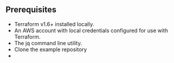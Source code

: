 

## Prerequisites
- Terraform v1.6+ installed locally.
- An AWS account with local credentials configured for use with Terraform.
- The jq command line utility.
- Clone the example repository
- 
